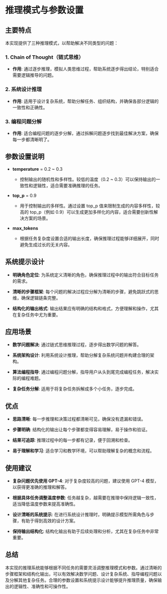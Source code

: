 # 推理模式与参数设置

## 主要特点

本实现提供了三种推理模式，以帮助解决不同类型的问题：

### 1. Chain of Thought（链式思维）

- **作用**: 通过逐步推理，模拟人类思维过程，帮助系统逐步得出结论，特别适合需要逻辑推导的问题。

### 2. 系统设计推理

- **作用**: 适用于设计复杂系统，帮助分解任务、组织结构，并确保各部分逻辑的一致性和正确性。

### 3. 编程问题分解

- **作用**: 适合编程问题的逐步分解，通过拆解问题逐步找到最佳解决方案，确保每一步都清晰明了。

## 参数设置说明

- **temperature** = 0.2 ~ 0.3  
  - 控制输出的随机性和多样性。较低的温度（0.2 ~ 0.3）可以保持输出的一致性和逻辑性，适合需要准确推理的任务。
  
- **top_p** = 0.9  
  - 用于控制输出的多样性。通过设置 top_p 值来限制生成的内容多样性，较高的 top_p（例如 0.9）可以生成更加多样化的内容，适合需要创新性解决方案的场景。

- **max_tokens**  
  - 根据任务复杂度设置合适的输出长度，确保推理过程能够详细展开，同时避免生成过长的无关内容。

## 系统提示设计

- **明确角色定位**: 为系统定义清晰的角色，确保推理过程中的输出符合目标任务的需求。
  
- **清晰的步骤框架**: 每个问题的解决过程应分解为清晰的步骤，避免跳跃式的思维，确保逻辑链条完整。
  
- **结构化的输出格式**: 输出结果应有明确的结构和格式，方便理解和操作，尤其在复杂任务中尤为重要。

## 应用场景

- **数学问题解决**: 通过链式思维推理过程，逐步得出数学问题的解答。
  
- **系统架构设计**: 利用系统设计推理，帮助分解复杂系统问题并构建合理的架构。
  
- **算法编程指导**: 通过编程问题分解，指导用户从头到尾完成编程任务，解决实际的编程难题。
  
- **复杂任务分解**: 适用于将复杂任务拆解成多个小任务，逐步完成。

## 优点

- **思路清晰**: 每一步推理和决策过程都清晰可见，确保没有遗漏和错误。
  
- **步骤明确**: 结构化的输出让每个步骤都变得容易理解，易于操作和验证。
  
- **结果可追踪**: 推理过程中的每一步都有记录，便于回溯和检查。
  
- **易于理解和学习**: 适合学习和教学环境，可以帮助理解复杂的概念和流程。

## 使用建议

- **复杂问题优先使用 GPT-4**: 对于复杂度较高的问题，建议使用 GPT-4 模型，以获得更准确的推理和解答。
  
- **根据具体任务调整温度参数**: 任务越复杂，越需要在推理中保持逻辑一致性，适当降低温度参数来提高准确性。

- **设计清晰的系统提示**: 在进行系统设计推理时，明确提示模型所需角色与步骤，有助于得到高效的设计方案。

- **保持输出结构化**: 结构化输出有助于后续处理和分析，尤其在复杂任务中非常重要。

## 总结

本实现的推理系统能够根据不同任务的需要灵活调整推理模式和参数。通过清晰的步骤框架和结构化输出，可以有效解决数学问题、设计复杂系统、指导编程问题以及分解其他复杂任务。合理的参数设置和系统提示设计能够提升推理质量，确保输出的逻辑性、准确性和可操作性。
